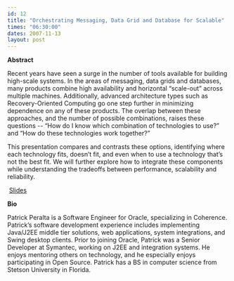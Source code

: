 ```yaml
---
id: 12
title: "Orchestrating Messaging, Data Grid and Database for Scalable"
times: "06:30:00"
dates: 2007-11-13
layout: post
---
```

 **Abstract**  

Recent years have seen a surge in the number of tools available for building high-scale systems. In the areas of messaging, data grids and databases, many products combine high availability and horizontal “scale-out” across multiple machines. Additionally, advanced architecture types such as Recovery-Oriented Computing go one step further in minimizing dependence on any of these products. The overlap between these approaches, and the number of possible combinations, raises these questions -- “How do I know which combination of technologies to use?” and “How do these technologies work together?”

This presentation compares and contrasts these options, identifying where each technology fits, doesn’t fit, and even when to use a technology that’s not the best fit. We will further explore how to integrate these components while understanding the tradeoffs between performance, scalability and reliability.

&nbsp;[Slides](downloads/Orchestrating.pdf)

**Bio**  
  
Patrick Peralta is a Software Engineer for Oracle, specializing in Coherence. Patrick’s software development experience includes implementing Java/J2EE middle tier solutions, web applications, system integrations, and Swing desktop clients. Prior to joining Oracle, Patrick was a Senior Developer at Symantec, working on J2EE and integration systems. He enjoys mentoring others on technology, and he especially enjoys participating in Open Source. Patrick has a BS in computer science from Stetson University in Florida.
